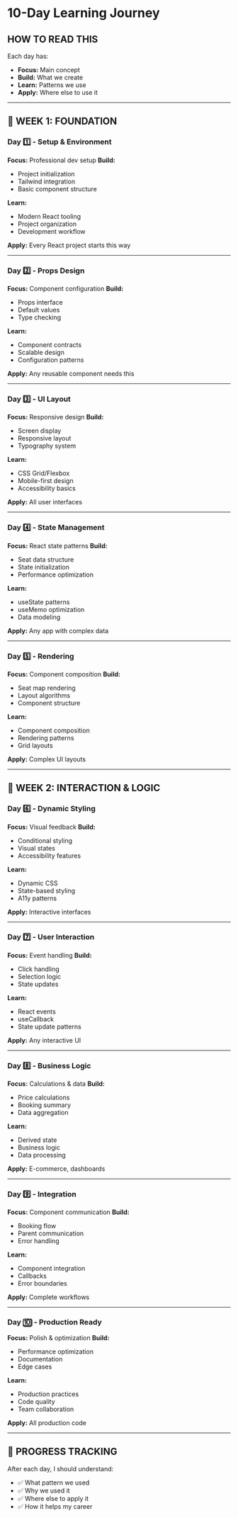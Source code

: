 # 10-Day Learning Journey

## HOW TO READ THIS
Each day has:
- **Focus:** Main concept
- **Build:** What we create
- **Learn:** Patterns we use
- **Apply:** Where else to use it

---

## 📅 WEEK 1: FOUNDATION

### Day 1️⃣ - Setup & Environment
**Focus:** Professional dev setup
**Build:**
- Project initialization
- Tailwind integration
- Basic component structure

**Learn:**
- Modern React tooling
- Project organization
- Development workflow

**Apply:** Every React project starts this way

---

### Day 2️⃣ - Props Design
**Focus:** Component configuration
**Build:**
- Props interface
- Default values
- Type checking

**Learn:**
- Component contracts
- Scalable design
- Configuration patterns

**Apply:** Any reusable component needs this

---

### Day 3️⃣ - UI Layout
**Focus:** Responsive design
**Build:**
- Screen display
- Responsive layout
- Typography system

**Learn:**
- CSS Grid/Flexbox
- Mobile-first design
- Accessibility basics

**Apply:** All user interfaces

---

### Day 4️⃣ - State Management
**Focus:** React state patterns
**Build:**
- Seat data structure
- State initialization
- Performance optimization

**Learn:**
- useState patterns
- useMemo optimization
- Data modeling

**Apply:** Any app with complex data

---

### Day 5️⃣ - Rendering
**Focus:** Component composition
**Build:**
- Seat map rendering
- Layout algorithms
- Component structure

**Learn:**
- Component composition
- Rendering patterns
- Grid layouts

**Apply:** Complex UI layouts

---

## 📅 WEEK 2: INTERACTION & LOGIC

### Day 6️⃣ - Dynamic Styling
**Focus:** Visual feedback
**Build:**
- Conditional styling
- Visual states
- Accessibility features

**Learn:**
- Dynamic CSS
- State-based styling
- A11y patterns

**Apply:** Interactive interfaces

---

### Day 7️⃣ - User Interaction
**Focus:** Event handling
**Build:**
- Click handling
- Selection logic
- State updates

**Learn:**
- React events
- useCallback
- State update patterns

**Apply:** Any interactive UI

---

### Day 8️⃣ - Business Logic
**Focus:** Calculations & data
**Build:**
- Price calculations
- Booking summary
- Data aggregation

**Learn:**
- Derived state
- Business logic
- Data processing

**Apply:** E-commerce, dashboards

---

### Day 9️⃣ - Integration
**Focus:** Component communication
**Build:**
- Booking flow
- Parent communication
- Error handling

**Learn:**
- Component integration
- Callbacks
- Error boundaries

**Apply:** Complete workflows

---

### Day 🔟 - Production Ready
**Focus:** Polish & optimization
**Build:**
- Performance optimization
- Documentation
- Edge cases

**Learn:**
- Production practices
- Code quality
- Team collaboration

**Apply:** All production code

---

## 🎯 PROGRESS TRACKING

After each day, I should understand:
- ✅ What pattern we used
- ✅ Why we used it
- ✅ Where else to apply it
- ✅ How it helps my career